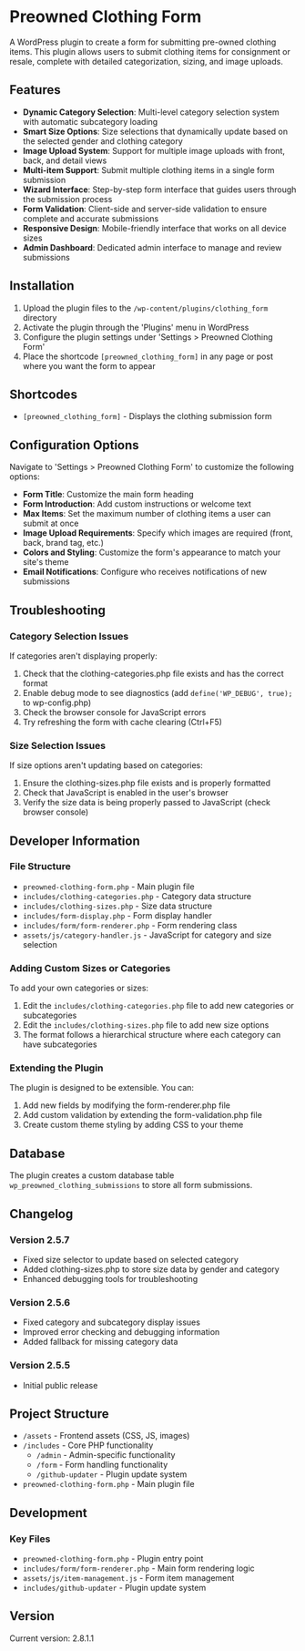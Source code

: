 # Preowned Clothing Form

A WordPress plugin to create a form for submitting pre-owned clothing items. This plugin allows users to submit clothing items for consignment or resale, complete with detailed categorization, sizing, and image uploads.

## Features

- **Dynamic Category Selection**: Multi-level category selection system with automatic subcategory loading
- **Smart Size Options**: Size selections that dynamically update based on the selected gender and clothing category
- **Image Upload System**: Support for multiple image uploads with front, back, and detail views
- **Multi-item Support**: Submit multiple clothing items in a single form submission
- **Wizard Interface**: Step-by-step form interface that guides users through the submission process
- **Form Validation**: Client-side and server-side validation to ensure complete and accurate submissions
- **Responsive Design**: Mobile-friendly interface that works on all device sizes
- **Admin Dashboard**: Dedicated admin interface to manage and review submissions

## Installation

1. Upload the plugin files to the `/wp-content/plugins/clothing_form` directory
2. Activate the plugin through the 'Plugins' menu in WordPress
3. Configure the plugin settings under 'Settings > Preowned Clothing Form'
4. Place the shortcode `[preowned_clothing_form]` in any page or post where you want the form to appear

## Shortcodes

- `[preowned_clothing_form]` - Displays the clothing submission form

## Configuration Options

Navigate to 'Settings > Preowned Clothing Form' to customize the following options:

- **Form Title**: Customize the main form heading
- **Form Introduction**: Add custom instructions or welcome text
- **Max Items**: Set the maximum number of clothing items a user can submit at once
- **Image Upload Requirements**: Specify which images are required (front, back, brand tag, etc.)
- **Colors and Styling**: Customize the form's appearance to match your site's theme
- **Email Notifications**: Configure who receives notifications of new submissions

## Troubleshooting

### Category Selection Issues

If categories aren't displaying properly:

1. Check that the clothing-categories.php file exists and has the correct format
2. Enable debug mode to see diagnostics (add `define('WP_DEBUG', true);` to wp-config.php)
3. Check the browser console for JavaScript errors
4. Try refreshing the form with cache clearing (Ctrl+F5)

### Size Selection Issues

If size options aren't updating based on categories:

1. Ensure the clothing-sizes.php file exists and is properly formatted
2. Check that JavaScript is enabled in the user's browser
3. Verify the size data is being properly passed to JavaScript (check browser console)

## Developer Information

### File Structure

- `preowned-clothing-form.php` - Main plugin file
- `includes/clothing-categories.php` - Category data structure
- `includes/clothing-sizes.php` - Size data structure  
- `includes/form-display.php` - Form display handler
- `includes/form/form-renderer.php` - Form rendering class
- `assets/js/category-handler.js` - JavaScript for category and size selection

### Adding Custom Sizes or Categories

To add your own categories or sizes:

1. Edit the `includes/clothing-categories.php` file to add new categories or subcategories
2. Edit the `includes/clothing-sizes.php` file to add new size options
3. The format follows a hierarchical structure where each category can have subcategories

### Extending the Plugin

The plugin is designed to be extensible. You can:

1. Add new fields by modifying the form-renderer.php file
2. Add custom validation by extending the form-validation.php file
3. Create custom theme styling by adding CSS to your theme

## Database

The plugin creates a custom database table `wp_preowned_clothing_submissions` to store all form submissions.

## Changelog

### Version 2.5.7
- Fixed size selector to update based on selected category
- Added clothing-sizes.php to store size data by gender and category
- Enhanced debugging tools for troubleshooting

### Version 2.5.6
- Fixed category and subcategory display issues
- Improved error checking and debugging information
- Added fallback for missing category data

### Version 2.5.5
- Initial public release

## Project Structure

- `/assets` - Frontend assets (CSS, JS, images)
- `/includes` - Core PHP functionality
  - `/admin` - Admin-specific functionality
  - `/form` - Form handling functionality
  - `/github-updater` - Plugin update system
- `preowned-clothing-form.php` - Main plugin file

## Development

### Key Files
- `preowned-clothing-form.php` - Plugin entry point
- `includes/form/form-renderer.php` - Main form rendering logic
- `assets/js/item-management.js` - Form item management
- `includes/github-updater` - Plugin update system

## Version
Current version: 2.8.1.1
